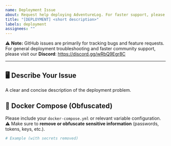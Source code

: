 ```yaml
---
name: Deployment Issue
about: Request help deploying AdventureLog. For faster support, please use our Discord community!
title: "[DEPLOYMENT] <short description>"
labels: deployment
assignees: ""
---
```


⚠️ **Note:** GitHub issues are primarily for tracking bugs and feature requests.  
For general deployment troubleshooting and faster community support, please visit our **Discord**: https://discord.gg/wRbQ9Egr8C

---

## 🖥️ Describe Your Issue

A clear and concise description of the deployment problem.

## 🐳 Docker Compose (Obfuscated)

Please include your `docker-compose.yml` or relevant variable configuration.  
⚠️ Make sure to **remove or obfuscate sensitive information** (passwords, tokens, keys, etc.).

```yaml
# Example (with secrets removed)
```
